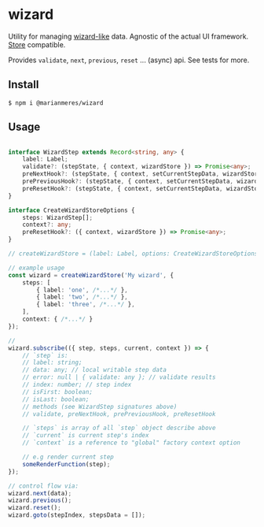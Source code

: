 # wizard

Utility for managing [wizard-like](https://en.wikipedia.org/wiki/Wizard_(software)) data.
Agnostic of the actual UI framework. [Store](https://github.com/marianmeres/store) compatible.

Provides `validate`, `next`, `previous`, `reset` ... (async) api. See tests for more.

## Install
```shell
$ npm i @marianmeres/wizard
```

## Usage

```typescript

interface WizardStep extends Record<string, any> {
    label: Label;
    validate?: (stepState, { context, wizardStore }) => Promise<any>;
    preNextHook?: (stepState, { context, setCurrentStepData, wizardStore }) => Promise<any>;
    prePreviousHook?: (stepState, { context, setCurrentStepData, wizardStore }) => Promise<any>;
    preResetHook?: (stepState, { context, setCurrentStepData, wizardStore }) => Promise<any>;
}

interface CreateWizardStoreOptions {
    steps: WizardStep[];
    context?: any;
    preResetHook?: ({ context, wizardStore }) => Promise<any>;
}

// createWizardStore = (label: Label, options: CreateWizardStoreOptions);

// example usage
const wizard = createWizardStore('My wizard', {
    steps: [
        { label: 'one', /*...*/ },
        { label: 'two', /*...*/ },
        { label: 'three', /*...*/ },
    ],
    context: { /*...*/ }
});

//
wizard.subscribe(({ step, steps, current, context }) => {
    // `step` is:
    // label: string;
    // data: any; // local writable step data
    // error: null | { validate: any }; // validate results
    // index: number; // step index
    // isFirst: boolean;
    // isLast: boolean;
    // methods (see WizardStep signatures above)
    // validate, preNextHook, prePreviousHook, preResetHook

	// `steps` is array of all `step` object describe above
    // `current` is current step's index
	// `context` is a reference to "global" factory context option

    // e.g render current step
    someRenderFunction(step);
});

// control flow via:
wizard.next(data);
wizard.previous();
wizard.reset();
wizard.goto(stepIndex, stepsData = []);

```
